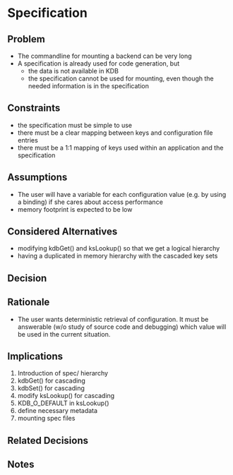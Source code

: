 # Specification

## Problem

- The commandline for mounting a backend can be very long
- A specification is already used for code generation, but
  - the data is not available in KDB
  - the specification cannot be used for mounting, even though the
    needed information is in the specification

## Constraints

- the specification must be simple to use
- there must be a clear mapping between keys and configuration file
  entries
- there must be a 1:1 mapping of keys used within an application and the
  specification

## Assumptions

- The user will have a variable for each configuration value
  (e.g. by using a binding) if she cares about access performance
- memory footprint is expected to be low

## Considered Alternatives

- modifying kdbGet() and ksLookup() so that we get a logical hierarchy
- having a duplicated in memory hierarchy with the cascaded key sets

## Decision

## Rationale

- The user wants deterministic retrieval of configuration.
  It must be answerable (w/o study of source code and debugging) which
  value will be used in the current situation.

## Implications

1. Introduction of spec/ hierarchy
2. kdbGet() for cascading
3. kdbSet() for cascading
4. modify ksLookup() for cascading
5. KDB_O_DEFAULT in ksLookup()
6. define necessary metadata
7. mounting spec files

## Related Decisions

## Notes
